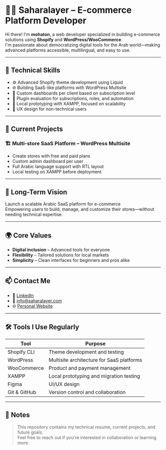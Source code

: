 # 👨‍💻 Saharalayer – E-commerce Platform Developer

Hi there! I'm **mohaton**, a web developer specialized in building e-commerce solutions using **Shopify** and **WordPress/WooCommerce**.  
I'm passionate about democratizing digital tools for the Arab world—making advanced platforms accessible, multilingual, and easy to use.

---

## 🧠 Technical Skills

- ⚙️ Advanced Shopify theme development using Liquid
- 🌐 Building SaaS-like platforms with WordPress Multisite
- 🧩 Custom dashboards per client based on subscription level
- 🔌 Plugin evaluation for subscriptions, roles, and automation
- 🧪 Local prototyping with XAMPP, focused on scalability
- 🎨 UX design for non-technical users

---

## 🚀 Current Projects

### 🏗️ Multi-store SaaS Platform – WordPress Multisite
- Create stores with free and paid plans
- Custom admin dashboard per user
- Full Arabic language support with RTL layout
- Local testing on XAMPP before deployment

---

## 🎯 Long-Term Vision

Launch a scalable Arabic SaaS platform for e-commerce  
Empowering users to build, manage, and customize their stores—without needing technical expertise.

---

## 🌍 Core Values

- **Digital inclusion** – Advanced tools for everyone
- **Flexibility** – Tailored solutions for local markets
- **Simplicity** – Clean interfaces for beginners and pros alike

---

## 📫 Contact Me

- 💼 [LinkedIn](https://www.linkedin.com/in/saharalayer)
- 📧 info@saharalayer.com
- 🌐 [Personal Website](https://instagram.com/saharalayer)

---

## 🛠️ Tools I Use Regularly

| Tool           | Purpose                                      |
|----------------|----------------------------------------------|
| Shopify CLI    | Theme development and testing                |
| WordPress      | Multisite architecture for SaaS platforms    |
| WooCommerce    | Product and payment management               |
| XAMPP          | Local prototyping and migration testing      |
| Figma          | UI/UX design                                 |
| Git & GitHub   | Version control and collaboration            |

---

## 📌 Notes

> This repository contains my technical resume, current projects, and future goals.  
> Feel free to reach out if you're interested in collaboration or learning more.


